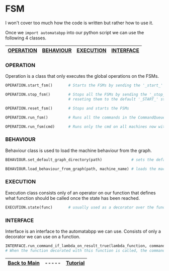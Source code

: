 # FSM

I won't cover too much how the code is written but rather how to use it.

Once we `import automatabpp` into our python script we can use the following 4 classes.

| [OPERATION](#operation) | [BEHAVIOUR](#behaviour) | [EXECUTION](#execution) | [INTERFACE](#interface) |
| --- | --- | --- | --- |


### OPERATION

Operation is a class that only executes the global operations on the FSMs.
```python
OPERATION.start_fsm()       # Starts the FSMs by sending the '_start_' command to all the machines

OPERATION.stop_fsm()        # Stops all the FSMs by sending the '_stop_' command to all the machines,
                            # reseting them to the default '_START_' state and emptying the machine commands stack.

OPERATION.reset_fsm()       # Stops and starts the FSMs

OPERATION.run_fsm()         # Runs all the commands in the CommandQueue until the queue is empty.

OPERATION.run_fsm(cmd)      # Runs only the cmd on all machines now without running the rest of the queue.
```

### BEHAVIOUR
Behaviour class is used to load the machine behaviour from the graph.
```python
BEHAVIOUR.set_default_graph_directory(path)             # sets the default graph directory path

BEHAVIOUR.load_behaviour_from_graph(path, machine_name) # loads the machine from path and stores it as machine_name
```

### EXECUTION
Execution class consists only of an operator on our function that defines what function should be called once the state has been reached.
```python
EXECUTION.state(func)       # usually used as a decorator over the function we wish to be called on state execution
```

### INTERFACE
Interface is an interface to the automatabpp we can use. Consists of only a decorator we can use on a function.
```python
INTERFACE.run_command_if_lambda_on_result_true(lambda_function, command)
# When the function decorated with this function is called, the command will be run if the lambda on result is True
```


| [Back to Main][prev] | ----- | [Tutorial][next] |
| --- | --- | --- |

[prev]: ../README.md "Main"
[next]: tutorial.md "Tutorial"
